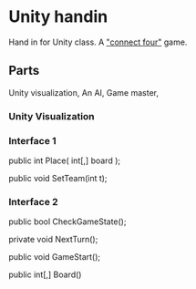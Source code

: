 # Unity handin 
Hand in for Unity class.
A ["connect four"](https://www.mathsisfun.com/games/connect4.html) game.
## Parts
Unity visualization,
An AI,
Game master,

### Unity Visualization


### Interface 1

public int Place( int[,] board );

public void SetTeam(int t);

### Interface 2

public bool CheckGameState();

private void NextTurn();

public void GameStart();

public int[,] Board()

